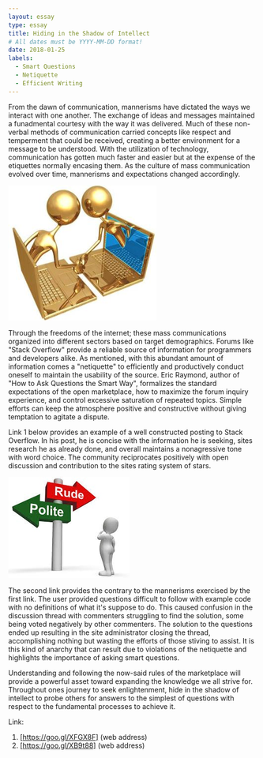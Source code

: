 ```yaml
---
layout: essay
type: essay
title: Hiding in the Shadow of Intellect 
# All dates must be YYYY-MM-DD format!
date: 2018-01-25
labels:
  - Smart Questions
  - Netiquette
  - Efficient Writing
---
```


From the dawn of communication, mannerisms have dictated the ways we interact with one another. The exchange of ideas and messages maintained a funadmental courtesy with the way it was delivered. Much of these non-verbal methods of communication carried concepts like respect and temperment that could be received, creating a better environment for a message to be understood. With the utilization of technology, communication has gotten much faster and easier but at the expense of the etiquettes normally encasing them. As the culture of mass communication evolved over time, mannerisms and expectations changed accordingly. 

<img class="ui small right square floated image" src="../images/Netiquitte1.jpg">

Through the freedoms of the internet; these mass communications organized into different sectors based on target demographics. Forums like "Stack Overflow" provide a reliable source of information for programmers and developers alike. As mentioned, with this abundant amount of information comes a "netiquette" to efficiently and productively conduct oneself to maintain the usability of the source. Eric Raymond, author of "How to Ask Questions the Smart Way", formalizes the standard expectations of the open marketplace, how to maximize the forum inquiry experience, and control excessive saturation of repeated topics. Simple efforts can keep the atmosphere positive and constructive without giving temptation to agitate a dispute. 

Link 1 below provides an example of a well constructed posting to Stack Overflow. In his post, he is concise with the information he is seeking, sites research he as already done, and overall maintains a nonagressive tone with word choice. The community reciprocates positively with open discussion and contribution to the sites rating system of stars. 
 
<img class="ui medium right square floated image" src="../images/Netiquitte.jpg">

The second link provides the contrary to the mannerisms exercised by the first link. The user provided questions difficult to follow with example code with no definitions of what it's suppose to do. This caused confusion in the discussion thread with commenters struggling to find the solution, some being voted negatively by other commenters. The solution to the questions ended up resulting in the site administrator closing the thread, accomplishing nothing but wasting the efforts of those stiving to assist. It is this kind of anarchy that can result due to violations of the netiquette and highlights the importance of asking smart questions.  

Understanding and following the now-said rules of the marketplace will provide a powerful asset toward expanding the knowledge we all strive for. Throughout ones journey to seek enlightenment, hide in the shadow of intellect to probe others for answers to the simplest of questions with respect to the fundamental processes to achieve it. 

Link:  
1. [https://goo.gl/XFGX8F] (web address)
2. [https://goo.gl/XB9t88] (web address)
